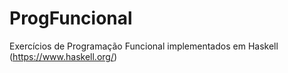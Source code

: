 # ProgFuncional
Exercícios de Programação Funcional implementados em Haskell (https://www.haskell.org/)
